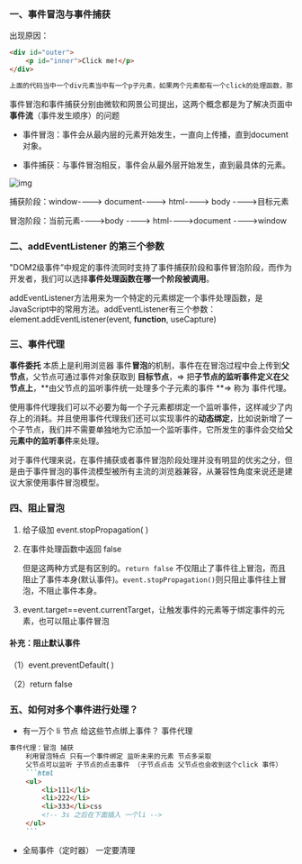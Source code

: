 ### 一、事件冒泡与事件捕获

出现原因：

```html
<div id="outer">
    <p id="inner">Click me!</p>
</div>

上面的代码当中一个div元素当中有一个p子元素，如果两个元素都有一个click的处理函数，那么我们怎么才能知道哪一个函数会首先被触发呢？
```

事件冒泡和事件捕获分别由微软和网景公司提出，这两个概念都是为了解决页面中**事件流**（事件发生顺序）的问题

- 事件冒泡：事件会从最内层的元素开始发生，一直向上传播，直到document对象。

  

- 事件捕获：与事件冒泡相反，事件会从最外层开始发生，直到最具体的元素。

![img](https://ss1.bdstatic.com/70cFuXSh_Q1YnxGkpoWK1HF6hhy/it/u=2269261448,2123572753&fm=26&gp=0.jpg)

捕获阶段：window----> document----> html----> body ---->目标元素

冒泡阶段：当前元素---->body ----> html---->document ---->window

### 二、addEventListener 的第三个参数

"DOM2级事件”中规定的事件流同时支持了事件捕获阶段和事件冒泡阶段，而作为开发者，我们可以选择**事件处理函数在哪一个阶段被调用**。

addEventListener方法用来为一个特定的元素绑定一个事件处理函数，是JavaScript中的常用方法。addEventListener有三个参数： element.addEventListener(event, **function**, useCapture)

### 三、事件代理

**事件委托** 本质上是利用浏览器 事件**冒泡**的机制，事件在在冒泡过程中会上传到**父节点**，父节点可通过事件对象获取到 **目标节点**，=>  把**子节点的监听事件定义在父节点上**，**由父节点的监听事件统一处理多个子元素的事件 **=>  称为 事件代理。

使用事件代理我们可以不必要为每一个子元素都绑定一个监听事件，这样减少了内存上的消耗。并且使用事件代理我们还可以实现事件的**动态绑定**，比如说新增了一个子节点，我们并不需要单独地为它添加一个监听事件，它所发生的事件会交给**父元素中的监听事件**来处理。

对于事件代理来说，在事件捕获或者事件冒泡阶段处理并没有明显的优劣之分，但是由于事件冒泡的事件流模型被所有主流的浏览器兼容，从兼容性角度来说还是建议大家使用事件冒泡模型。

### 四、阻止冒泡

1. 给子级加 event.stopPropagation( )

2. 在事件处理函数中返回 false

   但是这两种方式是有区别的。`return false` 不仅阻止了事件往上冒泡，而且阻止了事件本身(默认事件)。`event.stopPropagation()`则只阻止事件往上冒泡，不阻止事件本身。

3. event.target==event.currentTarget，让触发事件的元素等于绑定事件的元素，也可以阻止事件冒泡

#### 补充：阻止默认事件

（1）event.preventDefault( )

（2）return false

### 五、如何对多个事件进行处理？

-  有一万个 li 节点 给这些节点绑上事件？ 事件代理

~~~markdown
事件代理：冒泡 捕获
    利用冒泡特点 只有一个事件绑定 监听未来的元素 节点多采取
    父节点可以监听 子节点的点击事件 （子节点点击 父节点也会收到这个click 事件）
    ```html
    <ul>
        <li>111</li>
        <li>222</li>
        <li>333</li>css
        <!-- 3s 之后在下面插入 一个li -->
    </ul>
    ```
~~~

- 全局事件（定时器） 一定要清理